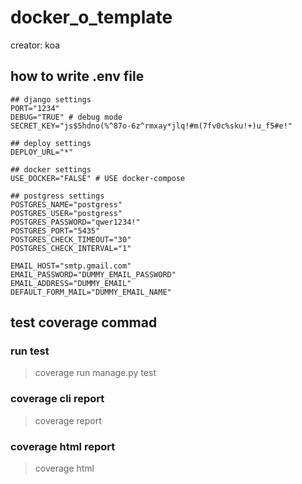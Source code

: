 # docker_o_template

creator: koa

## how to write .env file
```
## django settings
PORT="1234"
DEBUG="TRUE" # debug mode
SECRET_KEY="js$5hdno(%^87o-6z^rmxay*jlq!#m(7fv0c%sku!+)u_f5#e!"

## deploy settings
DEPLOY_URL="*"

## docker settings
USE_DOCKER="FALSE" # USE docker-compose

## postgress settings
POSTGRES_NAME="postgress"
POSTGRES_USER="postgress"
POSTGRES_PASSWORD="qwer1234!"
POSTGRES_PORT="5435"
POSTGRES_CHECK_TIMEOUT="30"
POSTGRES_CHECK_INTERVAL="1"

EMAIL_HOST="smtp.gmail.com"
EMAIL_PASSWORD="DUMMY_EMAIL_PASSWORD"
EMAIL_ADDRESS="DUMMY_EMAIL"
DEFAULT_FORM_MAIL="DUMMY_EMAIL_NAME"

```

## test coverage commad
### run test
> coverage run  manage.py test

### coverage cli report
> coverage report

### coverage html report
> coverage html
